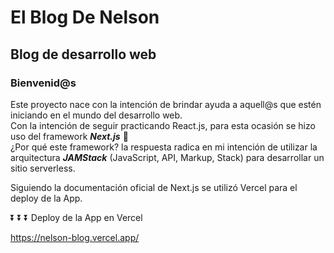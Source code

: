 # El Blog De Nelson

## Blog de desarrollo web

### Bienvenid@s

Este proyecto nace con la intención de brindar ayuda a aquell@s que estén iniciando en el mundo del desarrollo web.<br/>
Con la intención de seguir practicando React.js, para esta ocasión se hizo uso del framework **_Next.js_** 🙂<br/>
¿Por qué este framework? la respuesta radica en mi intención de utilizar la arquitectura **_JAMStack_** (JavaScript, API, Markup, Stack) para desarrollar un sitio serverless.<br/>

Siguiendo la documentación oficial de Next.js se utilizó Vercel para el deploy de la App.

⏬ ⏬ ⏬ Deploy de la App en Vercel

https://nelson-blog.vercel.app/
